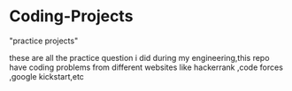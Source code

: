 # Coding-Projects
"practice projects"

these are all the practice question i did during my engineering,this repo have coding problems from different websites like hackerrank ,code forces ,google kickstart,etc
